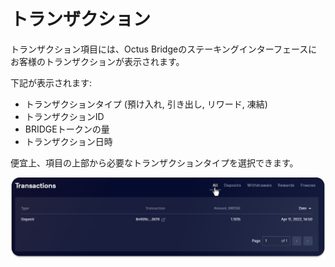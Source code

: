 # トランザクション

トランザクション項目には、Octus Bridgeのステーキングインターフェースにお客様のトランザクションが表示されます。

下記が表示されます:

* トランザクションタイプ (預け入れ, 引き出し, リワード, 凍結)
* トランザクションID
* BRIDGEトークンの量
* トランザクション日時

便宜上、項目の上部から必要なトランザクションタイプを選択できます。

![](<../../../.gitbook/assets/image (31).png>)
